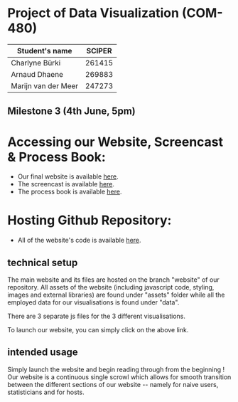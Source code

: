 # Project of Data Visualization (COM-480)

| Student's name | SCIPER |
| -------------- | ------ |
| Charlyne Bürki | 261415 |
| Arnaud Dhaene  | 269883 |
| Marijn van der Meer | 247273 |

## Milestone 3 (4th June, 5pm)

# Accessing our Website, Screencast & Process Book:

* Our final website is available [here](https://arnauddhaene.github.io/airbnb-visualized/).
* The screencast is available [here]().
* The process book is available [here]().  

# Hosting Github Repository:
* All of the website's code is available [here](https://github.com/arnauddhaene/airbnb-visualized/tree/website).

##  technical setup

The main website and its files are hosted on the branch "website" of our repository. All assets of the website (including javascript code, styling, images and external libraries) are found under "assets" folder while all the employed data for our visualisations is found under "data". 

There are 3 separate js files for the 3 different visualisations. 

To launch our website, you can simply click on the above link. 

## intended usage

Simply launch the website and begin reading through from the beginning ! Our website is a continuous single scrowl which allows for smooth transition between the different sections of our website -- namely for naive users, statisticians and for hosts. 





